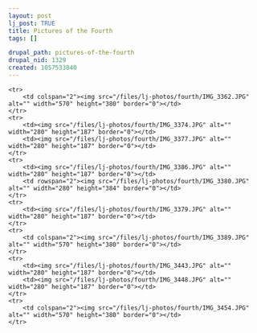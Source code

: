 ```yaml
--- 
layout: post
lj_post: TRUE
title: Pictures of the Fourth
tags: []

drupal_path: pictures-of-the-fourth
drupal_nid: 1329
created: 1057533840
---
```

<!--break--><table border="0" cellspacing="0" cellpadding="5">
	<tr>
		<td colspan="2"><img src="/files/lj-photos/fourth/IMG_3362.JPG" alt="" width="570" height="380" border="0"></td>
	</tr>
	<tr>
		<td><img src="/files/lj-photos/fourth/IMG_3374.JPG" alt="" width="280" height="187" border="0"></td>
		<td><img src="/files/lj-photos/fourth/IMG_3377.JPG" alt="" width="280" height="187" border="0"></td>
	</tr>
	<tr>
		<td><img src="/files/lj-photos/fourth/IMG_3386.JPG" alt="" width="280" height="187" border="0"></td>
		<td rowspan="2"><img src="/files/lj-photos/fourth/IMG_3380.JPG" alt="" width="280" height="384" border="0"></td>
	</tr>
	<tr>
		<td><img src="/files/lj-photos/fourth/IMG_3379.JPG" alt="" width="280" height="187" border="0"></td>
	</tr>
	<tr>
		<td colspan="2"><img src="/files/lj-photos/fourth/IMG_3389.JPG" alt="" width="570" height="380" border="0"></td>
	</tr>
	<tr>
		<td><img src="/files/lj-photos/fourth/IMG_3443.JPG" alt="" width="280" height="187" border="0"></td>
		<td><img src="/files/lj-photos/fourth/IMG_3448.JPG" alt="" width="280" height="187" border="0"></td>
	</tr>
	<tr>
		<td colspan="2"><img src="/files/lj-photos/fourth/IMG_3454.JPG" alt="" width="570" height="380" border="0"></td>
	</tr>
</table>
